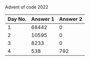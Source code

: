Advent of code 2022


| Day No.| Answer 1 | Answer 2 |
|--------|----------|----------|
| 1	 | 68442    |	  0    |
| 2	 | 10595    |	  0    |
| 3	 | 8233	    |	  0    |
| 4	 | 538      |     792  |